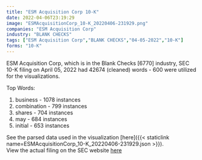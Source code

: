 ```yaml
---
title: "ESM Acquisition Corp 10-K"
date: 2022-04-06T23:19:29
image: "ESMAcquisitionCorp_10-K_20220406-231929.png"
companies: "ESM Acquisition Corp"
industry: "BLANK CHECKS"
tags: ["ESM Acquisition Corp","BLANK CHECKS","04-05-2022","10-K"]
forms: "10-K"
---
```

ESM Acquisition Corp, which is in the Blank Checks [6770] industry, SEC 10-K filing on April 05, 2022 had 42674 (cleaned) words - 600 were utilized for the visualizations.

Top Words:
1. business - 1078 instances
2. combination - 799 instances
3. shares - 704 instances
4. may - 684 instances
5. initial - 653 instances


See the parsed data used in the visualization [here]({{< staticlink name=ESMAcquisitionCorp_10-K_20220406-231929.json >}}).  
View the actual filing on the SEC website [here](https://www.sec.gov/Archives/edgar/data/1841420/0001193125-22-095322.txt)